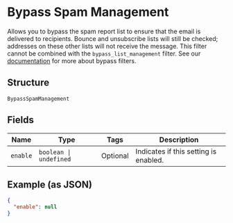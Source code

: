 
# Bypass Spam Management

Allows you to bypass the spam report list to ensure that the email is delivered to recipients. Bounce and unsubscribe lists will still be checked; addresses on these other lists will not receive the message. This filter cannot be combined with the `bypass_list_management` filter. See our [documentation](https://sendgrid.com/docs/ui/sending-email/index-suppressions/#bypass-suppressions) for more about bypass filters.

## Structure

`BypassSpamManagement`

## Fields

| Name | Type | Tags | Description |
|  --- | --- | --- | --- |
| `enable` | `boolean \| undefined` | Optional | Indicates if this setting is enabled. |

## Example (as JSON)

```json
{
  "enable": null
}
```

